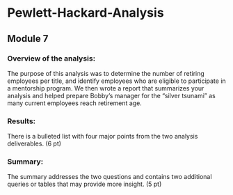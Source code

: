 # Pewlett-Hackard-Analysis
## Module 7

### Overview of the analysis:

The purpose of this analysis was to determine the number of retiring employees per title, and identify employees who are eligible to participate in a mentorship program. We then wrote a report that summarizes your analysis and helped prepare Bobby’s manager for the “silver tsunami” as many current employees reach retirement age.

### Results:

There is a bulleted list with four major points from the two analysis deliverables. (6 pt)
### Summary:

The summary addresses the two questions and contains two additional queries or tables that may provide more insight. (5 pt)





